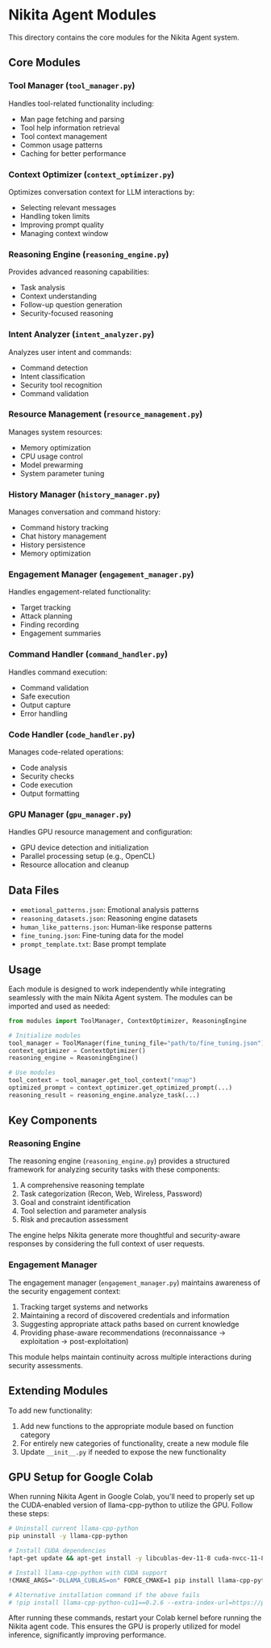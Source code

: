 # Nikita Agent Modules

This directory contains the core modules for the Nikita Agent system.

## Core Modules

### Tool Manager (`tool_manager.py`)
Handles tool-related functionality including:
- Man page fetching and parsing
- Tool help information retrieval
- Tool context management
- Common usage patterns
- Caching for better performance

### Context Optimizer (`context_optimizer.py`)
Optimizes conversation context for LLM interactions by:
- Selecting relevant messages
- Handling token limits
- Improving prompt quality
- Managing context window

### Reasoning Engine (`reasoning_engine.py`)
Provides advanced reasoning capabilities:
- Task analysis
- Context understanding
- Follow-up question generation
- Security-focused reasoning

### Intent Analyzer (`intent_analyzer.py`)
Analyzes user intent and commands:
- Command detection
- Intent classification
- Security tool recognition
- Command validation

### Resource Management (`resource_management.py`)
Manages system resources:
- Memory optimization
- CPU usage control
- Model prewarming
- System parameter tuning

### History Manager (`history_manager.py`)
Manages conversation and command history:
- Command history tracking
- Chat history management
- History persistence
- Memory optimization

### Engagement Manager (`engagement_manager.py`)
Handles engagement-related functionality:
- Target tracking
- Attack planning
- Finding recording
- Engagement summaries

### Command Handler (`command_handler.py`)
Handles command execution:
- Command validation
- Safe execution
- Output capture
- Error handling

### Code Handler (`code_handler.py`)
Manages code-related operations:
- Code analysis
- Security checks
- Code execution
- Output formatting

### GPU Manager (`gpu_manager.py`)
Handles GPU resource management and configuration:
- GPU device detection and initialization
- Parallel processing setup (e.g., OpenCL)
- Resource allocation and cleanup

## Data Files

- `emotional_patterns.json`: Emotional analysis patterns
- `reasoning_datasets.json`: Reasoning engine datasets
- `human_like_patterns.json`: Human-like response patterns
- `fine_tuning.json`: Fine-tuning data for the model
- `prompt_template.txt`: Base prompt template

## Usage

Each module is designed to work independently while integrating seamlessly with the main Nikita Agent system. The modules can be imported and used as needed:

```python
from modules import ToolManager, ContextOptimizer, ReasoningEngine

# Initialize modules
tool_manager = ToolManager(fine_tuning_file="path/to/fine_tuning.json")
context_optimizer = ContextOptimizer()
reasoning_engine = ReasoningEngine()

# Use modules
tool_context = tool_manager.get_tool_context("nmap")
optimized_prompt = context_optimizer.get_optimized_prompt(...)
reasoning_result = reasoning_engine.analyze_task(...)
```

## Key Components

### Reasoning Engine

The reasoning engine (`reasoning_engine.py`) provides a structured framework for analyzing security tasks with these components:

1. A comprehensive reasoning template
2. Task categorization (Recon, Web, Wireless, Password)
3. Goal and constraint identification
4. Tool selection and parameter analysis
5. Risk and precaution assessment

The engine helps Nikita generate more thoughtful and security-aware responses by considering the full context of user requests.

### Engagement Manager

The engagement manager (`engagement_manager.py`) maintains awareness of the security engagement context:

1. Tracking target systems and networks
2. Maintaining a record of discovered credentials and information
3. Suggesting appropriate attack paths based on current knowledge
4. Providing phase-aware recommendations (reconnaissance → exploitation → post-exploitation)

This module helps maintain continuity across multiple interactions during security assessments.

## Extending Modules

To add new functionality:

1. Add new functions to the appropriate module based on function category
2. For entirely new categories of functionality, create a new module file
3. Update `__init__.py` if needed to expose the new functionality 

## GPU Setup for Google Colab

When running Nikita Agent in Google Colab, you'll need to properly set up the CUDA-enabled version of llama-cpp-python to utilize the GPU. Follow these steps:

```bash
# Uninstall current llama-cpp-python
pip uninstall -y llama-cpp-python

# Install CUDA dependencies
!apt-get update && apt-get install -y libcublas-dev-11-8 cuda-nvcc-11-8

# Install llama-cpp-python with CUDA support
!CMAKE_ARGS="-DLLAMA_CUBLAS=on" FORCE_CMAKE=1 pip install llama-cpp-python==0.2.6 --no-cache-dir

# Alternative installation command if the above fails
# !pip install llama-cpp-python-cu11==0.2.6 --extra-index-url=https://pip.repos.neuron.amazonaws.com
```

After running these commands, restart your Colab kernel before running the Nikita agent code. This ensures the GPU is properly utilized for model inference, significantly improving performance. 